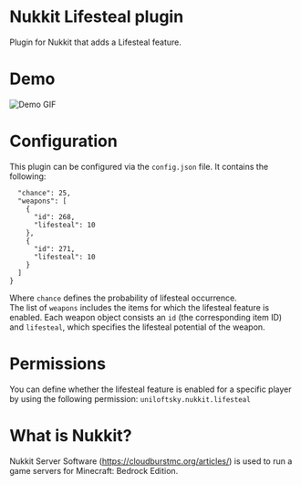 # Nukkit Lifesteal plugin

Plugin for Nukkit that adds a Lifesteal feature.

# Demo
![Demo GIF](./demo.gif)

# Configuration

This plugin can be configured via the `config.json` file. It contains the following:

```{
  "chance": 25,
  "weapons": [
    {
      "id": 268,
      "lifesteal": 10
    },
    {
      "id": 271,
      "lifesteal": 10
    }
  ]
}
```

Where `chance` defines the probability of lifesteal occurrence.<br>
The list of `weapons` includes the items for which the lifesteal feature is enabled. Each weapon object consists an 
`id` (the corresponding item ID) and `lifesteal`, which specifies the lifesteal potential of the weapon.

# Permissions

You can define whether the lifesteal feature is enabled for a specific player by using the following permission:
`uniloftsky.nukkit.lifesteal`

# What is Nukkit?

Nukkit Server Software (https://cloudburstmc.org/articles/) is used to run a game servers for Minecraft:
Bedrock Edition.
